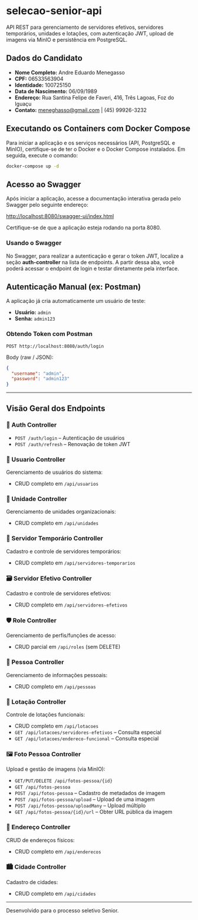 # selecao-senior-api

API REST para gerenciamento de servidores efetivos, servidores temporários, unidades e lotações, com autenticação JWT, upload de imagens via MinIO e persistência em PostgreSQL.

## Dados do Candidato

- **Nome Completo:** Andre Eduardo Menegasso
- **CPF:** 06533563904
- **Identidade:** 100725150
- **Data de Nascimento:** 06/09/1989
- **Endereço:** Rua Santina Felipe de Faveri, 416, Três Lagoas, Foz do Iguaçu
- **Contato:** meneghasso@gmail.com | (45) 99926-3232

## Executando os Containers com Docker Compose

Para iniciar a aplicação e os serviços necessários (API, PostgreSQL e MinIO), certifique-se de ter o Docker e o Docker Compose instalados. Em seguida, execute o comando:

```bash
docker-compose up -d
```

## Acesso ao Swagger

Após iniciar a aplicação, acesse a documentação interativa gerada pelo Swagger pelo seguinte endereço:

[http://localhost:8080/swagger-ui/index.html](http://localhost:8080/swagger-ui/index.html)

Certifique-se de que a aplicação esteja rodando na porta 8080.

### Usando o Swagger

No Swagger, para realizar a autenticação e gerar o token JWT, localize a seção **auth-controller** na lista de endpoints. A partir dessa aba, você poderá acessar o endpoint de login e testar diretamente pela interface.

## Autenticação Manual (ex: Postman)

A aplicação já cria automaticamente um usuário de teste:

- **Usuário:** `admin`
- **Senha:** `admin123`

### Obtendo Token com Postman

```http
POST http://localhost:8080/auth/login
```

Body (raw / JSON):
```json
{
  "username": "admin",
  "password": "admin123"
}
```

---

## Visão Geral dos Endpoints

### 📂 Auth Controller
- `POST /auth/login` – Autenticação de usuários
- `POST /auth/refresh` – Renovação de token JWT

### 👤 Usuario Controller
Gerenciamento de usuários do sistema:
- CRUD completo em `/api/usuarios`

### 🏢 Unidade Controller
Gerenciamento de unidades organizacionais:
- CRUD completo em `/api/unidades`

### 📄 Servidor Temporário Controller
Cadastro e controle de servidores temporários:
- CRUD completo em `/api/servidores-temporarios`

### 🗃️ Servidor Efetivo Controller
Cadastro e controle de servidores efetivos:
- CRUD completo em `/api/servidores-efetivos`

### 🛡️ Role Controller
Gerenciamento de perfis/funções de acesso:
- CRUD parcial em `/api/roles` (sem DELETE)

### 🧍 Pessoa Controller
Gerenciamento de informações pessoais:
- CRUD completo em `/api/pessoas`

### 🧭 Lotação Controller
Controle de lotações funcionais:
- CRUD completo em `/api/lotacoes`
- `GET /api/lotacoes/servidores-efetivos` – Consulta especial
- `GET /api/lotacoes/endereco-funcional` – Consulta especial

### 🖼️ Foto Pessoa Controller
Upload e gestão de imagens (via MinIO):
- `GET/PUT/DELETE /api/fotos-pessoa/{id}`
- `GET /api/fotos-pessoa`
- `POST /api/fotos-pessoa` – Cadastro de metadados de imagem
- `POST /api/fotos-pessoa/upload` – Upload de uma imagem
- `POST /api/fotos-pessoa/uploadMany` – Upload múltiplo
- `GET /api/fotos-pessoa/{id}/url` – Obter URL pública da imagem

### 📍 Endereço Controller
CRUD de endereços físicos:
- CRUD completo em `/api/enderecos`

### 🏙️ Cidade Controller
Cadastro de cidades:
- CRUD completo em `/api/cidades`

---

Desenvolvido para o processo seletivo Senior.